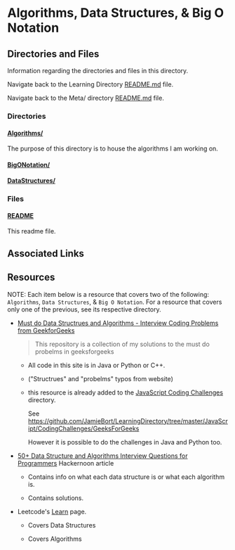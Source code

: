 # Algorithms, Data Structures, & Big O Notation

## Directories and Files

Information regarding the directories and files in this directory.

<!-- Navigate back to the [parent_readme_file/ README.md](../README.md) -->

Navigate back to the Learning Directory [README.md](../README.md) file.

Navigate back to the Meta/ directory [README.md](../Meta/README.md) file.

### Directories

#### [Algorithms/](./Algorithms/)

The purpose of this directory is to house the algorithms I am working on.

#### [BigONotation/](./BigONotation/)

#### [DataStructures/](./DataStructures/)

### Files

#### [README](./README.md)

This readme file.

## Associated Links

## Resources

NOTE: Each item below is a resource that covers two of the following: `Algorithms`, `Data Structures`, & `Big O Notation`. For a resource that covers only one of the previous, see its respective directory.

- [Must do Data Structrues and Algorithms - Interview Coding Problems from GeekforGeeks](https://github.com/Avinash987/Coding)

  > This repository is a collection of my solutions to the must do probelms in geeksforgeeks

  - All code in this site is in Java or Python or C++.

  - ("Structrues" and "probelms" typos from website)

  - this resource is already added to the [JavaScript Coding Challenges](https://github.com/JamieBort/LearningDirectory/tree/master/JavaScript/CodingChallenges) directory.

    See https://github.com/JamieBort/LearningDirectory/tree/master/JavaScript/CodingChallenges/GeeksForGeeks

    However it is possible to do the challenges in Java and Python too.

- [50+ Data Structure and Algorithms Interview Questions for Programmers](https://hackernoon.com/50-data-structure-and-algorithms-interview-questions-for-programmers-b4b1ac61f5b0) Hackernoon article

  - Contains info on what each data structure is or what each algorithm is.

  - Contains solutions.

- Leetcode's [Learn](https://leetcode.com/explore/learn/) page.

  - Covers Data Structures

  - Covers Algorithms
